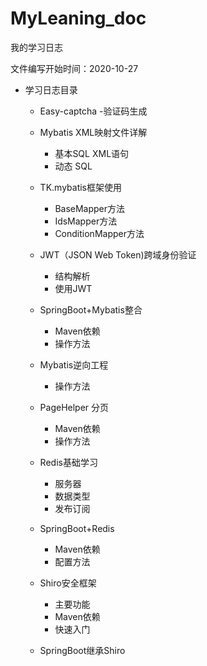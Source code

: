 # MyLeaning_doc
 我的学习日志

文件编写开始时间：2020-10-27



- 学习日志目录

  - Easy-captcha -验证码生成
  - Mybatis XML映射文件详解
    - 基本SQL XML语句
    - 动态 SQL
  - TK.mybatis框架使用
    - BaseMapper<T>方法
    - IdsMapper<T>方法
    - ConditionMapper<T>方法
  - JWT（JSON Web Token)跨域身份验证
    - 结构解析
    - 使用JWT
  - SpringBoot+Mybatis整合
    - Maven依赖
    - 操作方法
  - Mybatis逆向工程
    - 操作方法
  - PageHelper 分页
    - Maven依赖
    - 操作方法
  - Redis基础学习
    - 服务器
    - 数据类型
    - 发布订阅
  - SpringBoot+Redis
    - Maven依赖
    - 配置方法
  - Shiro安全框架
    - 主要功能
    - Maven依赖
    - 快速入门

  - SpringBoot继承Shiro

  